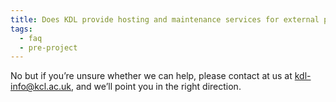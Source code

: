 ```yaml
---
title: Does KDL provide hosting and maintenance services for external providers?
tags:
  - faq
  - pre-project
---
```


No but if you’re unsure whether we can help, please contact at us at [kdl-info@kcl.ac.uk](mailto:kdl-info@kcl.ac.uk), and we’ll point you in the right direction.
